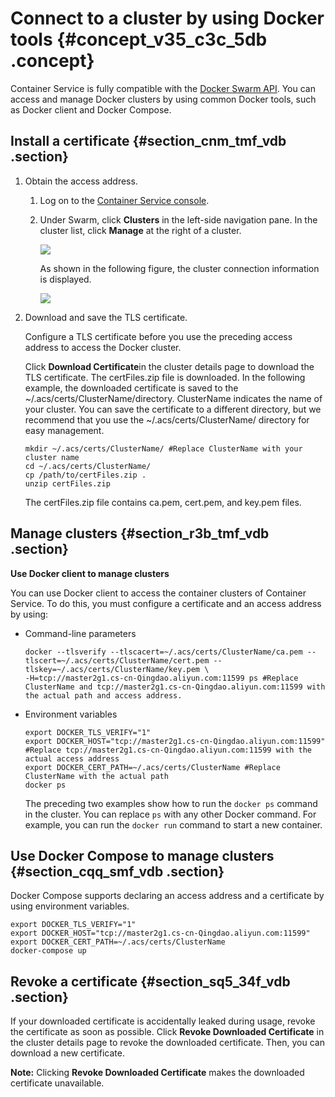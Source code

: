 # Connect to a cluster by using Docker tools {#concept_v35_c3c_5db .concept}

Container Service is fully compatible with the [Docker Swarm API](https://docs.docker.com/swarm/). You can access and manage Docker clusters by using common Docker tools, such as Docker client and Docker Compose.

## Install a certificate {#section_cnm_tmf_vdb .section}

1.  Obtain the access address.
    1.  Log on to the [Container Service console](https://partners-intl.console.aliyun.com/#/cs).
    2.  Under Swarm, click **Clusters** in the left-side navigation pane. In the cluster list, click **Manage** at the right of a cluster.

        ![](http://static-aliyun-doc.oss-cn-hangzhou.aliyuncs.com/assets/img/6870/15396912876069_en-US.png)

        As shown in the following figure, the cluster connection information is displayed.

        ![](http://static-aliyun-doc.oss-cn-hangzhou.aliyuncs.com/assets/img/6870/15396912876070_en-US.png) 

2.  Download and save the TLS certificate.

    Configure a TLS certificate before you use the preceding access address to access the Docker cluster.

    Click **Download Certificate**in the cluster details page to download the TLS certificate. The certFiles.zip file is downloaded. In the following example, the downloaded certificate is saved to the ~/.acs/certs/ClusterName/directory. ClusterName indicates the name of your cluster. You can save the certificate to a different directory, but we recommend that you use the ~/.acs/certs/ClusterName/ directory for easy management.

    ```
    mkdir ~/.acs/certs/ClusterName/ #Replace ClusterName with your cluster name 
    cd ~/.acs/certs/ClusterName/ 
    cp /path/to/certFiles.zip . 
    unzip certFiles.zip
    ```

    The certFiles.zip file contains ca.pem, cert.pem, and key.pem files.


## Manage clusters {#section_r3b_tmf_vdb .section}

**Use Docker client to manage clusters**

You can use Docker client to access the container clusters of Container Service. To do this, you must configure a certificate and an access address by using:

-   Command-line parameters

    ```
    docker --tlsverify --tlscacert=~/.acs/certs/ClusterName/ca.pem --tlscert=~/.acs/certs/ClusterName/cert.pem --tlskey=~/.acs/certs/ClusterName/key.pem \
    -H=tcp://master2g1.cs-cn-Qingdao.aliyun.com:11599 ps #Replace ClusterName and tcp://master2g1.cs-cn-Qingdao.aliyun.com:11599 with the actual path and access address.
    ```

-   Environment variables

    ```
    export DOCKER_TLS_VERIFY="1"
    export DOCKER_HOST="tcp://master2g1.cs-cn-Qingdao.aliyun.com:11599" #Replace tcp://master2g1.cs-cn-Qingdao.aliyun.com:11599 with the actual access address
    export DOCKER_CERT_PATH=~/.acs/certs/ClusterName #Replace ClusterName with the actual path
    docker ps
    ```

    The preceding two examples show how to run the `docker ps` command in the cluster. You can replace `ps` with any other Docker command. For example, you can run the `docker run` command to start a new container.


## Use Docker Compose to manage clusters {#section_cqq_smf_vdb .section}

Docker Compose supports declaring an access address and a certificate by using environment variables.

```
export DOCKER_TLS_VERIFY="1"
export DOCKER_HOST="tcp://master2g1.cs-cn-Qingdao.aliyun.com:11599"
export DOCKER_CERT_PATH=~/.acs/certs/ClusterName
docker-compose up
```

## Revoke a certificate {#section_sq5_34f_vdb .section}

If your downloaded certificate is accidentally leaked during usage, revoke the certificate as soon as possible. Click **Revoke Downloaded Certificate** in the cluster details page to revoke the downloaded certificate. Then, you can download a new certificate.

**Note:** Clicking **Revoke Downloaded Certificate** makes the downloaded certificate unavailable.

